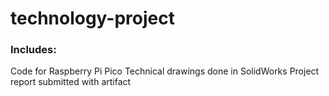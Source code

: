 # technology-project

### Includes:
Code for Raspberry Pi Pico
Technical drawings done in SolidWorks
Project report submitted with artifact
